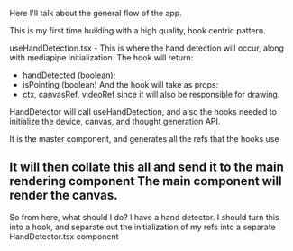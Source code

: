 Here I'll talk about the general flow of the app.


This is my first time building with a high quality, hook centric pattern. 


useHandDetection.tsx - This is where the hand detection will occur, along with mediapipe initialization.
The hook will return: 
- handDetected (boolean);
- isPointing (boolean)
And the hook will take as props:
- ctx, canvasRef, videoRef
since it will also be responsible for drawing. 

HandDetector will call useHandDetection, and also the hooks needed to initialize the device, canvas, and thought generation API.

It is the master component, and generates all the refs that the hooks use

It will then collate this all and send it to the main rendering component
The main component will render the canvas.
----

So from here, what should I do? I have a hand detector. I should turn this into a hook, and separate out the initialization of my refs into a separate HandDetector.tsx component